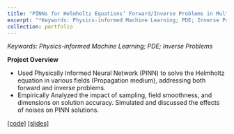 ```yaml
---
title: "PINNs for Helmholtz Equations’ Forward/Inverse Problems in Multiple Propagation Mediums"
excerpt: "*Keywords: Physics-informed Machine Learning; PDE; Inverse Problems*<br/><img src='/images/IMG_3096.png' width='350'>"
collection: portfolio
---
```


*Keywords: Physics-informed Machine Learning; PDE; Inverse Problems*

**Project Overview**

- Used Physically Informed Neural Network (PINN) to solve the Helmholtz equation in various fields (Propagation
medium), addressing both forward and inverse problems.
- Empirically Analyzed the impact of sampling, field smoothness, and dimensions on solution accuracy. Simulated
and discussed the effects of noises on PINN solutions.

[[code]](https://li-yunai.github.io//portfolio/portfolio-1/)
[[slides]](https://li-yunai.github.io//portfolio/portfolio-1/)
